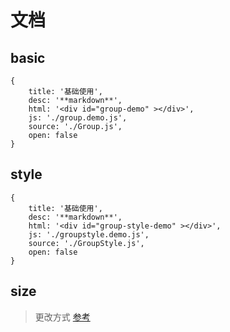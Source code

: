 # 文档

## basic

````code
{
    title: '基础使用',
    desc: '**markdown**',
    html: '<div id="group-demo" ></div>',
    js: './group.demo.js',
    source: './Group.js',
    open: false
}
````

## style

````code
{
    title: '基础使用',
    desc: '**markdown**',
    html: '<div id="group-style-demo" ></div>',
    js: './groupstyle.demo.js',
    source: './GroupStyle.js',
    open: false
}
````

## size

> 更改方式 [参考](./index.html#size)